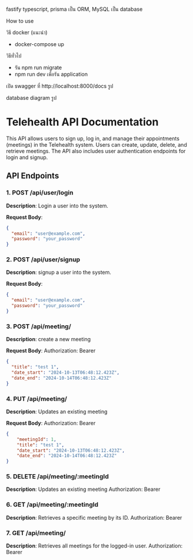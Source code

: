 
fastify typescript, prisma เป็น ORM, MySQL เป็น database


How to use

วิธี docker (แนะนำ)

- docker-compose up

วิธีทั่วไป
- รัน npm run migrate
- npm run dev เพื่อรัน application

เปิด swagger ที่ http://localhost:8000/docs
    รูป

database diagram
    รูป




# Telehealth API Documentation

This API allows users to sign up, log in, and manage their appointments (meetings) in the Telehealth system. Users can create, update, delete, and retrieve meetings. The API also includes user authentication endpoints for login and signup.

## API Endpoints

### 1. POST /api/user/login

**Description**: Login a user into the system.

**Request Body**:
```json
{
  "email": "user@example.com",
  "password": "your_password"
}
```

### 2. POST /api/user/signup

**Description**: signup a user into the system.

**Request Body**:
```json
{
  "email": "user@example.com",
  "password": "your_password"
}
```

### 3. POST /api/meeting/

**Description**: create a new meeting

**Request Body**:
Authorization: Bearer <token>
```json
{
  "title": "test 1",
  "date_start": "2024-10-13T06:48:12.423Z",
  "date_end": "2024-10-14T06:48:12.423Z"
}
```

### 4. PUT /api/meeting/

**Description**: Updates an existing meeting

**Request Body**:
Authorization: Bearer <token>
```json
{
    "meetingId": 1,
    "title": "test 1",
    "date_start": "2024-10-13T06:48:12.423Z",
    "date_end": "2024-10-14T06:48:12.423Z"
}
```

### 5. DELETE /api/meeting/:meetingId

**Description**: Updates an existing meeting
Authorization: Bearer <token>

### 6. GET /api/meeting/:meetingId

**Description**: Retrieves a specific meeting by its ID.
Authorization: Bearer <token>

### 7. GET /api/meeting/

**Description**: Retrieves all meetings for the logged-in user.
Authorization: Bearer <token>